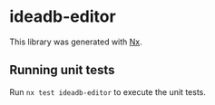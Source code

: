 # ideadb-editor

This library was generated with [Nx](https://nx.dev).

## Running unit tests

Run `nx test ideadb-editor` to execute the unit tests.
